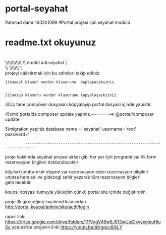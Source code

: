 # portal-seyahat
#ahmad damr 160201099 
#Portal projesi için seyahat modülü
# readme.txt okuyunuz
#


\\\\\\\\\\\\\\\\\\\\\\\\
\\\\ model adi:seyahat \\\
\\\\ \\\\\\\\\\\\\\   \\\
    projeyi calistirmak icin bu adimlari takip ediniz:

    1)kouosl klasor vendor klasorune  koplayacaksiniz.


    2)2amigo klasoru vendor klasorune kopyalayacksiniz.
 

   3)Üç tane composer dosyasini kopyalayip portal dosyasi içinde yapistir.
    
   4)cmd portalda composer update yapiniz.---======>    @portal/composer update 


   5)migration yapiniz database name = 'seyahat'     username='root'  password='' 
                                                      
             ---------------------------------------------------------------------------

proje hakkinda 
seyahat projesi sirket gibi her yer için programi var ilk form rezervasyon bilgileri doldurulacaktir 

bilgileri unuttum bir dügme var rezervasyon eden rezervasyon bilgileri unutsa hem adi ve gidecegi sehir yazarak tüm rezervasyon bilgieri getirilecektir.     

kouosl dosyasi tumuyla yükledim çünkü portal site içinde değiştirdim. 

proje ilk gireceğiniz backend kısmından http://portal.kouosl/admin/site/auth/login

rapor linki https://drive.google.com/drive/folders/11fVxgV49w5J513wUuGlxvyxgleuHlu8o
yotube'de projenin linki https://youtu.be/aNgqco8IkLY
